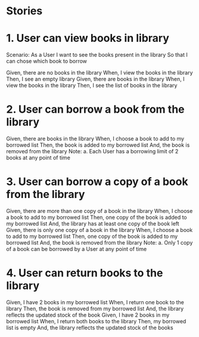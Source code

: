# Stories
# 1. User can view books in library
   
Scenario: As a User I want to see the books present in the library So that I can chose which book to borrow

Given, there are no books in the library
When, I view the books in the library
Then, I see an empty library
Given, there are books in the library
When, I view the books in the library
Then, I see the list of books in the library

# 2. User can borrow a book from the library

Given, there are books in the library
When, I choose a book to add to my borrowed list
Then, the book is added to my borrowed list
And, the book is removed from the library
Note:
a. Each User has a borrowing limit of 2 books at any point of time

# 3. User can borrow a copy of a book from the library

Given, there are more than one copy of a book in the library
When, I choose a book to add to my borrowed list
Then, one copy of the book is added to my borrowed list
And, the library has at least one copy of the book left
Given, there is only one copy of a book in the library
When, I choose a book to add to my borrowed list
Then, one copy of the book is added to my borrowed list
And, the book is removed from the library
Note:
a. Only 1 copy of a book can be borrowed by a User at any point of time

# 4. User can return books to the library

Given, I have 2 books in my borrowed list
When, I return one book to the library
Then, the book is removed from my borrowed list
And, the library reflects the updated stock of the book
Given, I have 2 books in my borrowed list
When, I return both books to the library
Then, my borrowed list is empty
And, the library reflects the updated stock of the books

